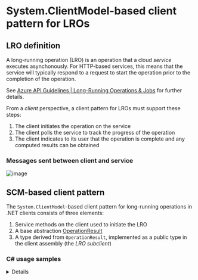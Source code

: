 # System.ClientModel-based client pattern for LROs

## LRO definition

A long-running operation (LRO) is an operation that a cloud *service* executes asynchonously.  For HTTP-based services, this means that the service will typically respond to a request to start the operation prior to the completion of the operation.

See [Azure API Guidelines | Long-Running Operations & Jobs](https://github.com/microsoft/api-guidelines/blob/vNext/azure/Guidelines.md#long-running-operations--jobs) for further details.

From a *client* perspective, a client pattern for LROs must support these steps:

1. The client initiates the operation on the service
1. The client polls the service to track the progress of the operation
1. The client indicates to its user that the operation is complete and any computed results can be obtained

### Messages sent between client and service

![image](https://gist.github.com/user-attachments/assets/fcf2cdb9-2f4d-4be4-ae21-fddc99cac566)

## SCM-based client pattern

The `System.ClientModel`-based client pattern for long-running operations in .NET clients consists of three elements:

1. Service methods on the client used to initiate the LRO
1. A base abstraction [OperationResult](https://learn.microsoft.com/en-us/dotnet/api/system.clientmodel.primitives.operationresult?view=azure-dotnet)
1. A type derived from `OperationResult`, implemented as a public type in the client assembly (the *_LRO subclient_*)

### C# usage samples

<details>

<details>
<summary><h4><b> 1. Start LRO, return when completed </b></h4></summary>

```csharp
VectorStore vectorStore = client.CreateVectorStore(waitUntilCompleted: true).Value;
```

</details>

<details>
<summary><h4><b> 2. Start LRO, wait for completion via LRO subclient </b></h4></summary>

```csharp
CreateVectorStoreOperation createOperation = client.CreateVectorStore(waitUntilCompleted: false);
createOperation.WaitForCompletion();
VectorStore vectorStore = createOperation.Value;
```

</details>

<details>
<summary><h4><b> 3. Start LRO, wait for completion using custom polling interval </b></h4></summary>

```csharp
CreateVectorStoreOperation createOperation = client.CreateVectorStore(waitUntilCompleted: false);
createOperation.WaitForCompletion(pollingInterval: TimeSpan.FromSeconds(2));
VectorStore vectorStore = createOperation.Value;
```

</details>

<details>
<summary><h4><b> 4. Start LRO, manually poll for updates (advanced) </b></h4></summary>

```csharp
CreateVectorStoreOperation createOperation = client.CreateVectorStore(waitUntilCompleted: false);
while (!createOperation.HasCompleted)
{
    await Task.Delay(2000);
    createOperation.UpdateStatus();
}
VectorStore vectorStore = createOperation.Value;
```

</details>

<details>
<summary><h4><b> 5. Start LRO, view HTTP response details (advanced) </b></h4></summary>

```csharp
CreateVectorStoreOperation createOperation = client.CreateVectorStore(waitUntilCompleted: false);
PrintHttpDetauls(createOperation.GetRawResponse());
while (!createOperation.HasCompleted)
{
    await Task.Delay(2000);
    createOperation.UpdateStatus();
    PrintHttpDetauls(createOperation.GetRawResponse());
}
VectorStore vectorStore = createOperation.Value;

void PrintHttpDetails(PipelineResponse response)
{
    Console.WriteLine("Status code: " + response.Status);
}
```

</details>

<details>
<summary><h4><b> 6. Start LRO, wait for completion from a different process ("Rehydrate") (advanced) </b></h4></summary>

From first process:

```csharp
CreateVectorStoreOperation createOperation = client.CreateVectorStore(waitUntilCompleted: false);
PersistValue(createOperation.RehydrationToken);
```

From second process:

```csharp
ContinuationToken rehydrationToken = ReadPersistedValue(createOperation.RehydrationToken);
CreateVectorStoreOperation createOperation = CreateVectorStoreOperation(client, rehydrationToken);
createOperatino.WaitForCompletion();
VectorStore vectorStore = createOperation.Value;
```

</details>

</details>